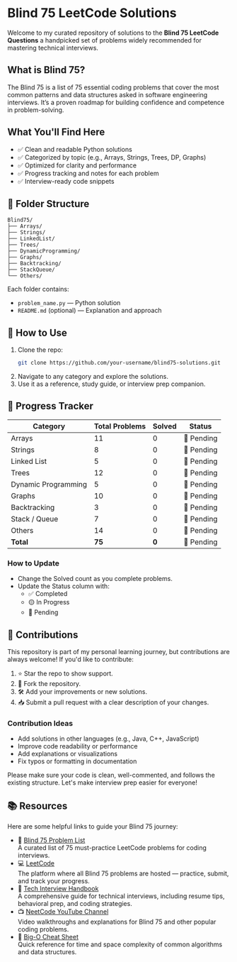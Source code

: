 # Blind 75 LeetCode Solutions
Welcome to my curated repository of solutions to the **Blind 75 LeetCode Questions** a handpicked set of problems widely recommended for mastering technical interviews.

## What is Blind 75?
The Blind 75 is a list of 75 essential coding problems that cover the most common patterns and data structures asked in software engineering interviews. It’s a proven roadmap for building confidence and competence in problem-solving.

## What You'll Find Here
- ✅ Clean and readable Python solutions  
- ✅ Categorized by topic (e.g., Arrays, Strings, Trees, DP, Graphs)  
- ✅ Optimized for clarity and performance  
- ✅ Progress tracking and notes for each problem  
- ✅ Interview-ready code snippets  

## 📂 Folder Structure
```
Blind75/
├── Arrays/
├── Strings/
├── LinkedList/
├── Trees/
├── DynamicProgramming/
├── Graphs/
├── Backtracking/
├── StackQueue/
└── Others/
```
Each folder contains:
- `problem_name.py` — Python solution
- `README.md` (optional) — Explanation and approach

## 🚀 How to Use
1. Clone the repo:
   ```bash
   git clone https://github.com/your-username/blind75-solutions.git
   ```
2. Navigate to any category and explore the solutions.
3. Use it as a reference, study guide, or interview prep companion.

## 🧭 Progress Tracker
| Category            | Total Problems | Solved | Status     |
|---------------------|----------------|--------|------------|
| Arrays              | 11             | 0      | 🔲 Pending |
| Strings             | 8              | 0      | 🔲 Pending |
| Linked List         | 5              | 0      | 🔲 Pending |
| Trees               | 12             | 0      | 🔲 Pending |
| Dynamic Programming | 5              | 0      | 🔲 Pending |
| Graphs              | 10             | 0      | 🔲 Pending |
| Backtracking        | 3              | 0      | 🔲 Pending |
| Stack / Queue       | 7              | 0      | 🔲 Pending |
| Others              | 14             | 0      | 🔲 Pending |
| **Total**           | **75**         | **0**  | 🔲 Pending |

### How to Update
- Change the Solved count as you complete problems.
- Update the Status column with:
  - ✅ Completed
  - 🟡 In Progress
  - 🔲 Pending

## 🙌 Contributions
This repository is part of my personal learning journey, but contributions are always welcome!
If you'd like to contribute:
1. ⭐ Star the repo to show support.
2. 🍴 Fork the repository.
3. 🛠️ Add your improvements or new solutions.
4. 📥 Submit a pull request with a clear description of your changes.

### Contribution Ideas
- Add solutions in other languages (e.g., Java, C++, JavaScript)
- Improve code readability or performance
- Add explanations or visualizations
- Fix typos or formatting in documentation

Please make sure your code is clean, well-commented, and follows the existing structure. Let's make interview prep easier for everyone!

## 📚 Resources
Here are some helpful links to guide your Blind 75 journey:
- 🔗 [Blind 75 Problem List](https://www.techinterviewhandbook.org/grind75)  
  A curated list of 75 must-practice LeetCode problems for coding interviews.
- 💻 [LeetCode](https://leetcode.com/)  
  The platform where all Blind 75 problems are hosted — practice, submit, and track your progress.
- 📘 [Tech Interview Handbook](https://www.techinterviewhandbook.org/)  
  A comprehensive guide for technical interviews, including resume tips, behavioral prep, and coding strategies.
- 📺 [NeetCode YouTube Channel](https://www.youtube.com/c/NeetCode)  
  Video walkthroughs and explanations for Blind 75 and other popular coding problems.
- 🧠 [Big-O Cheat Sheet](https://www.bigocheatsheet.com/)  
  Quick reference for time and space complexity of common algorithms and data structures.
